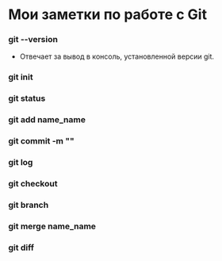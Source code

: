# Мои заметки по работе с Git

### git --version
- Отвечает за вывод в консоль, установленной версии git.
### git init

### git status

### git add name_name

### git commit -m ""

### git log

### git checkout

### git branch

### git merge name_name

### git diff